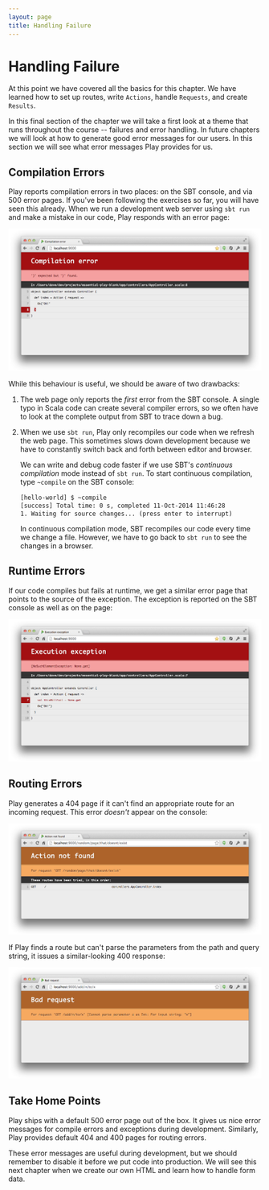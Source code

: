 ```yaml
---
layout: page
title: Handling Failure
---
```


# Handling Failure

At this point we have covered all the basics for this chapter. We have learned how to set up routes, write `Actions`, handle `Requests`, and create `Results`.

In this final section of the chapter we will take a first look at a theme that runs throughout the course -- failures and error handling. In future chapters we will look at how to generate good error messages for our users. In this section we will see what error messages Play provides for us.

## Compilation Errors

Play reports compilation errors in two places: on the SBT console, and via 500 error pages. If you've been following the exercises so far, you will have seen this already. When we run a development web server using `sbt run` and make a mistake in our code, Play responds with an error page:

![Internal error: Play's compilation error 500 page](src/pages/basics/compile-error.png)

While this behaviour is useful, we should be aware of two drawbacks:

 1. The web page only reports the *first* error from the SBT console. A single typo in Scala code can create several compiler errors, so we often have to look at the complete output from SBT to trace down a bug.

 2. When we use `sbt run`, Play only recompiles our code when we refresh the web page. This sometimes slows down development because we have to constantly switch back and forth between editor and browser.

    We can write and debug code faster if we use SBT's *continuous compilation* mode instead of `sbt run`. To start continuous compilation, type `~compile` on the SBT console:

    ~~~
    [hello-world] $ ~compile
    [success] Total time: 0 s, completed 11-Oct-2014 11:46:28
    1. Waiting for source changes... (press enter to interrupt)
    ~~~

    In continuous compilation mode, SBT recompiles our code every time we change a file. However, we have to go back to `sbt run` to see the changes in a browser.

## Runtime Errors

If our code compiles but fails at runtime, we get a similar error page that points to the source of the exception. The exception is reported on the SBT console as well as on the page:

![Internal error: Play's default error 500 page](src/pages/basics/internal-error.png)

## Routing Errors

Play generates a 404 page if it can't find an appropriate route for an incoming request. This error *doesn't* appear on the console:

![Not found: Play's 404 routing error page](src/pages/basics/not-found-error.png)

If Play finds a route but can't parse the parameters from the path and query string, it issues a similar-looking 400 response:

![Bad request: Play's 400 routing error page](src/pages/basics/bad-request-error.png)

## Take Home Points

Play ships with a default 500 error page out of the box. It gives us nice error messages for compile errors and exceptions during development. Similarly, Play provides default 404 and 400 pages for routing errors.

These error messages are useful during development, but we should remember to disable it before we put code into production. We will see this next chapter when we create our own HTML and learn how to handle form data.
